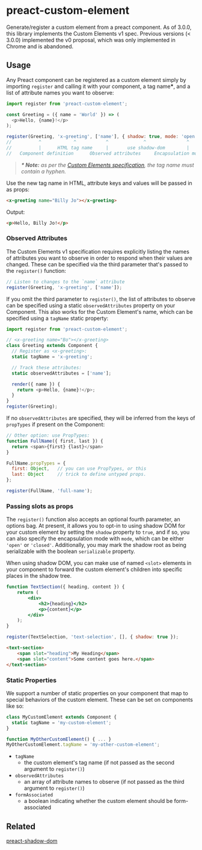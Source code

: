 # preact-custom-element

Generate/register a custom element from a preact component. As of 3.0.0, this library implements the Custom Elements v1 spec.
Previous versions (< 3.0.0) implemented the v0 proposal, which was only implemented in Chrome and is abandoned.

## Usage

Any Preact component can be registered as a custom element simply by importing `register` and calling it with your component, a tag name<strong>*</strong>, and a list of attribute names you want to observe:

```javascript
import register from 'preact-custom-element';

const Greeting = ({ name = 'World' }) => (
  <p>Hello, {name}!</p>
);

register(Greeting, 'x-greeting', ['name'], { shadow: true, mode: 'open', adoptedStyleSheets: [], serializable: true });
//          ^            ^           ^             ^               ^            ^                            ^
//          |      HTML tag name     |       use shadow-dom        |    use adoptedStyleSheets               |
//   Component definition      Observed attributes     Encapsulation mode for the shadow DOM tree     Root is serializable
```

> _**\* Note:** as per the [Custom Elements specification](https://html.spec.whatwg.org/multipage/custom-elements.html#valid-custom-element-name), the tag name must contain a hyphen._

Use the new tag name in HTML, attribute keys and values will be passed in as props:

```html
<x-greeting name="Billy Jo"></x-greeting>
```

Output:

```html
<p>Hello, Billy Jo!</p>
```

### Observed Attributes

The Custom Elements v1 specification requires explicitly listing the names of attributes you want to observe in order to respond when their values are changed. These can be specified via the third parameter that's passed to the `register()` function:

```js
// Listen to changes to the `name` attribute
register(Greeting, 'x-greeting', ['name']);
```

If you omit the third parameter to `register()`, the list of attributes to observe can be specified using a static `observedAttributes` property on your Component. This also works for the Custom Element's name, which can be specified using a `tagName` static property:

```js
import register from 'preact-custom-element';

// <x-greeting name="Bo"></x-greeting>
class Greeting extends Component {
  // Register as <x-greeting>:
  static tagName = 'x-greeting';

  // Track these attributes:
  static observedAttributes = ['name'];

  render({ name }) {
    return <p>Hello, {name}!</p>;
  }
}
register(Greeting);
```

If no `observedAttributes` are specified, they will be inferred from the keys of `propTypes` if present on the Component:

```js
// Other option: use PropTypes:
function FullName({ first, last }) {
  return <span>{first} {last}</span>
}

FullName.propTypes = {
  first: Object,   // you can use PropTypes, or this
  last: Object     // trick to define untyped props.
};

register(FullName, 'full-name');
```

### Passing slots as props

The `register()` function also accepts an optional fourth parameter, an options bag. At present, it allows you to opt-in to using shadow DOM for your custom element by setting the `shadow` property to `true`, and if so, you can also specify the encapsulation mode with `mode`, which can be either `'open'` or `'closed'`. Additionally, you may mark the shadow root as being serializable with the boolean `serializable` property.

When using shadow DOM, you can make use of named `<slot>` elements in your component to forward the custom element's children into specific places in the shadow tree.

```jsx
function TextSection({ heading, content }) {
    return (
        <div>
            <h2>{heading}</h2>
            <p>{content}</p>
        </div>
    );
}

register(TextSelection, 'text-selection', [], { shadow: true });
```

```html
<text-section>
    <span slot="heading">My Heading</span>
    <span slot="content">Some content goes here.</span>
</text-section>
```

### Static Properties

We support a number of static properties on your component that map to special behaviors of the custom element. These can be set on components like so:

```js
class MyCustomElement extends Component {
  static tagName = 'my-custom-element';
}

function MyOtherCustomElement() { ... }
MyOtherCustomElement.tagName = 'my-other-custom-element';
```

- `tagName`
  - the custom element's tag name (if not passed as the second argument to `register()`)
- `observedAttributes`
  - an array of attribute names to observe (if not passed as the third argument to `register()`)
- `formAssociated`
  - a boolean indicating whether the custom element should be form-associated

## Related

[preact-shadow-dom](https://github.com/bspaulding/preact-shadow-dom)
